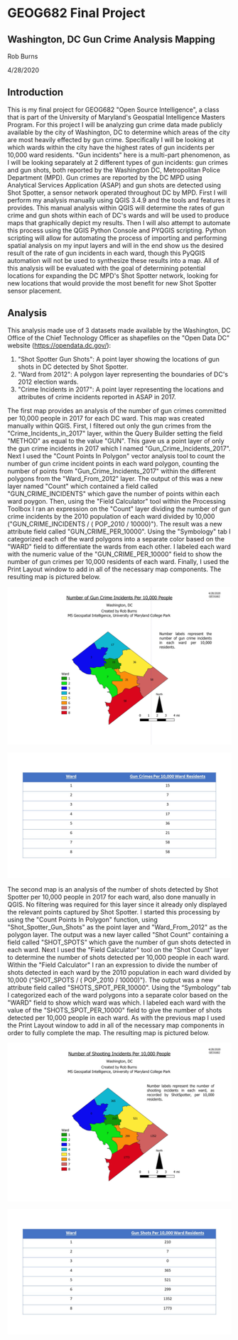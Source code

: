 # GEOG682 Final Project
## Washington, DC Gun Crime Analysis Mapping
Rob Burns

4/28/2020


## Introduction

This is my final project for GEOG682 "Open Source Intelligence", a class that is part of the University of Maryland's Geospatial 
Intelligence Masters Program. For this project I will be analyzing gun crime data made publicly available by the city of Washington, DC 
to determine which areas of the city are most heavily effected by gun crime. Specifically I will be looking at which wards within the 
city have the highest rates of gun incidents per 10,000 ward residents. "Gun incidents" here is a multi-part phenomenon, as I will be 
looking separately at 2 different types of gun incidents: gun crimes and gun shots, both reported by the Washington DC, Metropolitan 
Police Department (MPD). Gun crimes are reported by the DC MPD using Analytical Services Application (ASAP) and gun shots are detected 
using Shot Spotter, a sensor network operated throughout DC by MPD. First I will perform my analysis manually using QGIS 3.4.9 and the 
tools and features it provides. This manual analysis within QGIS will determine the rates of gun crime and gun shots within each of DC's 
wards and will be used to produce maps that graphically depict my results. Then I will also attempt to automate this process using the 
QGIS Python Console and PYQGIS scripting. Python scripting will allow for automating the process of importing and performing spatial 
analysis on my input layers and will in the end show us the desired result of the rate of gun incidents in each ward, though this PyQGIS 
automation will not be used to synthesize these results into a map. All of this analysis will be evaluated with the goal of determining 
potential locations for expanding the DC MPD's Shot Spotter network, looking for new locations that would provide the most benefit for 
new Shot Spotter sensor placement. 

## Analysis

 This analysis made use of 3 datasets made available by the Washington, DC Office of the Chief Technology Officer as shapefiles on 
 the "Open Data DC" website (https://opendata.dc.gov/):

 1) "Shot Spotter Gun Shots": A point layer showing the locations of gun shots in DC detected by Shot Spotter.
 2) "Ward from 2012": A polygon layer representing the boundaries of DC's 2012 election wards.
 3) "Crime Incidents in 2017": A point layer representing the locations and attributes of crime incidents reported in
 ASAP in 2017.
      
The first map provides an analysis of the number of gun crimes committed per 10,000 people in 2017 for each DC ward. This map was 
created manually within QGIS. First, I filtered out only the gun crimes from the "Crime_Incidents_in_2017" layer, within the Query 
Builder setting the field "METHOD" as equal to the value "GUN". This gave us a point layer of only the gun crime incidents in 2017 which 
I named "Gun_Crime_Incidents_2017". Next I used the "Count Points In Polygon" vector analysis tool to count the number of gun crime 
incident points in each ward polygon, counting the number of points from "Gun_Crime_Incidents_2017" within the different polygons from 
the "Ward_From_2012" layer. The output of this was a new layer named "Count" which contained a field called "GUN_CRIME_INCIDENTS" which 
gave the number of points within each ward poygon. Then, using the "Field Calculator" tool within the Processing Toolbox I ran an 
expression on the "Count" layer dividing the number of gun crime incidents by the 2010 population of each ward divided by 10,000 
("GUN_CRIME_INCIDENTS /  ( POP_2010 / 10000)"). The result was a new attribute field called "GUN_CRIME_PER_10000". Using 
the "Symbology" tab I categorized each of the ward polygons into a separate color based on the "WARD" field to differentiate the wards 
from each other. I labeled each ward with the numeric value of the "GUN_CRIME_PER_10000" field to show the number of gun crimes per 
10,000 residents of each ward. Finally, I used the Print Layout window to add in all of the necessary map components. The resulting map 
is pictured below.

![Gun Crimes Per 10,000 Ward Residents, Washington, DC (2017)](Gun_Crimes_Per_10K.jpeg)

![List of Gun Crimes Per 10,000 Ward Residents, Washington, DC (2017)](Gun_Crime_List.jpg)

The second map is an analysis of the number of shots detected by Shot Spotter per 10,000 people in 2017 for each ward, also done
manually in QGIS. No filtering was required for this layer since it already only displayed the relevant points captured by Shot 
Spotter. I started this processing by using the "Count Points In Polygon" function, using "Shot_Spotter_Gun_Shots" as the point layer 
and "Ward_From_2012" as the polygon layer. The output was a new layer called "Shot Count" containing a field called "SHOT_SPOTS" which 
gave the number of gun shots detected in each ward. Next I used the "Field Calculator" tool on the "Shot Count" layer to determine the 
number of shots detected per 10,000 people in each ward. Within the "Field Calculator" I ran an expression to divide the number of shots 
detected in each ward by the 2010 population in each ward divided by 10,000 ("SHOT_SPOTS /  ( POP_2010 / 10000)"). The output was a new
attribute field called "SHOTS_SPOT_PER_10000". Using the “Symbology” tab I categorized each of the ward polygons into a separate color 
based on the "WARD" field to show which ward was which. I labeled each ward with the value of the "SHOTS_SPOT_PER_10000" field to give 
the number of shots detected per 10,000 people in each ward. As with the previous map I used the Print Layout window to add in all of 
the necessary map components in order to fully complete the map. The resulting map is pictured below.

![Gun Shots Per 10,000 Ward Residents, Washington, DC](Shots_Spot_Per_10K.jpeg)

![Gun Shots Per 10,000 Ward Residents List, Washington, DC](Gun_Shot_List.jpg)

      
